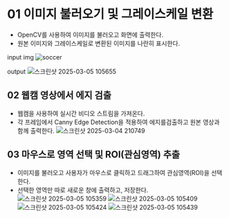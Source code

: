 # 01 이미지 불러오기 및 그레이스케일 변환 
- OpenCV를 사용하여 이미지를 불러오고 화면에 출력한다.
- 원본 이미지와 그레이스케일로 변환된 이미지를 나란히 표시한다.

input img
![soccer](https://github.com/user-attachments/assets/bdcf6215-f6ae-4ae1-8338-d4ea90fbe6f9)

output 
![스크린샷 2025-03-05 105655](https://github.com/user-attachments/assets/310d0b2b-4957-4487-bc3f-68ed4796bbbc)



## 02 웹캠 영상에서 에지 검출
- 웹캠을 사용하여 실시간 비디오 스트림을 가져온다.
- 각 프레임에서 Canny Edge Detection을 적용하여 에지를검출하고 원본 영상과 함께 출력한다.
![스크린샷 2025-03-04 210749](https://github.com/user-attachments/assets/d33e907b-28f4-4a63-839e-a6856d1277ea)


## 03 마우스로 영역 선택 및 ROI(관심영역) 추출
- 이미지를 불러오고 사용자가 마우스로 클릭하고 드래그하여 관심영역(ROI)을 선택한다.
- 선택한 영역만 따로 새로운 창에 출력하고, 저장한다.
![스크린샷 2025-03-05 105359](https://github.com/user-attachments/assets/8cef5bc7-672b-447b-8080-c8cdf1b71c9a)
![스크린샷 2025-03-05 105409](https://github.com/user-attachments/assets/96b8e2fc-7c23-435e-8a2b-c0e03210ff2b)
![스크린샷 2025-03-05 105424](https://github.com/user-attachments/assets/f76ce821-68b6-49ea-9ad6-b25ce2b95446)
![스크린샷 2025-03-05 105439](https://github.com/user-attachments/assets/e804cf30-eff9-4d86-a046-9a947116a3d9)
